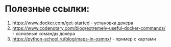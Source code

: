 # Полезные ссылки:

1. https://www.docker.com/get-started - установка докера
2. https://www.codenotary.com/blog/extremely-useful-docker-commands/ - основные команды докера
3. https://python-school.ru/blog/maps-in-osmnx/ - пример с картами